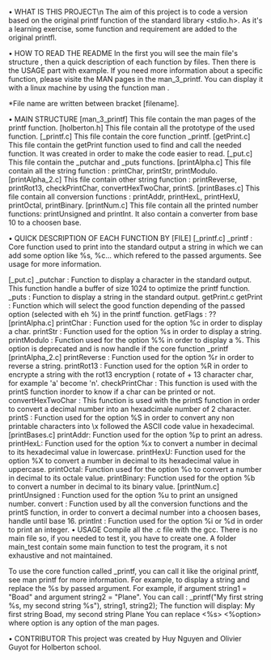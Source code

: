 • WHAT IS THIS PROJECT\n
The aim of this project is to code a version based on the  original printf function of the standard library <stdio.h>.
As it's a learning exercise, some function and requirement are added to the original printfl.

• HOW TO READ THE README
In the first you will see the main file's structure , then a quick description of each function by files.
Then there is the USAGE part with example.
If you need more information about a specific function, please visite the MAN pages in the man_3_printf. You can display it with a linux machine by using the function man <PATH><FILENAME>.

*File name are written between bracket [filename].

• MAIN STRUCTURE
[man_3_printf]
	This file contain the man pages of the printf function.
[holberton.h]
	This file contain all the prototype of the used function.
[_printf.c]
	This file contain the core function _printf.
[getPrint.c]
	This file contain the getPrint function used to find and call the needed function. It was created in order to make the code easier to read.
[_put.c]
	This file contain the _putchar and _puts functions.
[printAlpha.c]
	This file contain all the string function : printChar, printStr, printModulo.
[printAlpha_2.c]
	This file contain other string function : printReverse, printRot13, checkPrintChar, convertHexTwoChar, printS.
[printBases.c]
	This file contain all conversion functions : printAddr, printHexL, printHexU, printOctal, printBinary.
[printNum.c]
	This file contain all the printed number functions: printUnsigned and printInt. It also contain a converter from base 10 to a choosen base.

• QUICK DESCRIPTION OF EACH FUNCTION BY [FILE]
[_printf.c]
	_printf : Core function used to print into the standard output a string in which we can add some option like %s, %c... which refered to the passed arguments. See usage for more information.

[_put.c]
	_putchar : Function to display a character in the standard output. This function handle a buffer of size 1024 to optimize the printf function.
	_puts : Function to display a string in the standard output.
getPrint.c
	getPrint : Function which will select the good function depending of the passed option (selected with eh %) in the printf function.
	getFlags : ??
[printAlpha.c]
	printChar : Function used for the option %c in order to display a char.
	printStr : Function used for the option %s in order to display a string.
	printModulo : Function used for the option %% in order to display a %. This option is deprecated and is now handle if the core function _printf
[printAlpha_2.c]
	printReverse : Function used for the option %r in order to reverse a string.
	printRot13 : Function used for the option %R in order to encrypte a string with the rot13 encryption ( rotate of + 13 character char, for example 'a' become 'n'.
	checkPrintChar : This function is used with the printS function inorder to know if a char can be printed or not.
	convertHexTwoChar : This function is used with the printS function in order to convert a decimal number into an hexadcimale number of 2 character.
	printS : Function used for the option %S in order to convert any non printable characters into \x followed the ASCII code value in hexadecimal.
[printBases.c]
	printAddr: Function used for the option %p to print an adress.
	printHexL: Function used for the option %x to convert a number in decimal to its hexadecimal value in lowercase.
	printHexU: Function used for the option %X to convert a number in decimal to its hexadecimal value in uppercase.
	printOctal: Function used for the option %o to convert a number in decimal to its octale value.
	printBinary: Function used for the option %b to convert a number in decimal to its binary value.
[printNum.c]
	printUnsigned : Function used for the option %u to print an unsigned number.
	convert : Function used by all the conversion functions and the printS function, in order to convert a decimal number into a choosen bases, handle until base 16.
	printInt : Function used for the option %i or %d in order to print an integer.
• USAGE
Compile all the .c file with the gcc.
There is no main file so, if you needed to test it, you have to create one. A folder main_test contain some main function to test the program, it s not exhaustive and not maintained.

To use the core function called _printf, you can call it like the original printf, see man printf for more information.
For example, to display a string and replace the %s by passed argument. For example, if argument string1 = "Boad" and argument  string2 = "Plane".
You can call :
	_printf("My first string %s, my second string %s"), string1, string2);
The function will display:
	My first string Boad, my second string Plane
You can replace <%s> <%option> where option is any option of the man pages.

• CONTRIBUTOR
This project was created by Huy Nguyen and Olivier Guyot for Holberton school.

